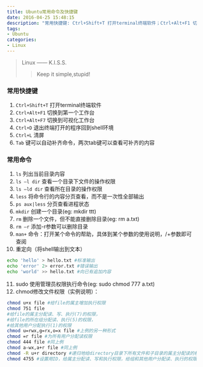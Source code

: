 ```yaml
---
title: Ubuntu常用命令及快捷键
date: 2016-04-25 15:48:15
description: "常用快捷键: Ctrl+Shift+T 打开terminal终端软件；Ctrl+Alt+F1 切换到第一个工作台；Ctrl+Alt+F7 切换到可视化工作台；Ctrl+D 退出终端打开的程序回到shell环境；Ctrl+L 清屏；Tab键可以自动补齐命令，两次tab键可以查看可补齐的内容"
tags:
- Ubuntu
categories:
- Linux
---
```

>Linux —— K.I.S.S.
>>Keep it simple,stupid!

### 常用快捷键
1. `Ctrl+Shift+T` 打开terminal终端软件
2. `Ctrl+Alt+F1` 切换到第一个工作台
3. `Ctrl+Alt+F7` 切换到可视化工作台
4. `Ctrl+D` 退出终端打开的程序回到shell环境
5. `Ctrl+L` 清屏
6. `Tab` 键可以自动补齐命令，两次tab键可以查看可补齐的内容

### 常用命令
1. `ls` 列出当前目录内容
2. `ls –l dir` 查看一个目录下文件的操作权限
3. `ls –ld dir` 查看所在目录的操作权限
4. `less` 将命令行的内容分页查看，而不是一次性全部输出
5. `ps aux|less` 分页查看进程状态
6. `mkdir` 创建一个目录(eg: mkdir ttt)
7. `rm` 删除一个文件，但不能直接删除目录(eg: rm a.txt)
8. `rm –r` 添加-r参数可以删除目录
9. `man+` 命令：打开某个命令的帮助，具体到某个参数的使用说明，/+参数即可查阅
10. 重定向（将shell输出到文本）
```bash
echo 'hello' > hello.txt #标准输出
echo 'error' 2> error.txt #错误输出
echo 'world' >> hello.txt #向已有追加内容
```
11. sudo 使用管理员权限执行命令(eg: sudo chmod 777 a.txt)
12. chmod修改文件权限（实例说明）：
```bash
chmod u+x file #给file的属主增加执行权限
chmod 751 file
#给file的属主分配读、写、执行(7)的权限，
#给file的所在组分配读、执行(5)的权限，
#给其他用户分配执行(1)的权限
chmod u=rwx,g=rx,o=x file #上例的另一种形式
chmod =r file #为所有用户分配读权限
chmod 444 file #同上例
chmod a-wx,a+r file #同上例
chmod -R u+r directory #递归地给directory目录下所有文件和子目录的属主分配读的权限
chmod 4755 #设置用ID，给属主分配读、写和执行权限，给组和其他用户分配读、执行的权限。
```
